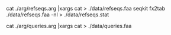 cat ./arg/refseqs.arg |xargs cat > ./data/refseqs.faa
seqkit fx2tab ./data/refseqs.faa -nl > ./data/refseqs.stat

cat ./arg/queries.arg |xargs cat > ./data/queries.faa
